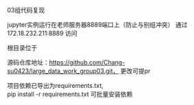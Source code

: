 03组代码复现

jupyter实例运行在老师服务器8889端口上（防止与别组冲突） 通过 172.18.232.211:8889 访问

根目录位于

源码仓库地址：https://github.com/Chang-su0423/large_data_work_group03.git，      更改可提pr

项目依赖已导出为requirements.txt,           
pip install -r requirements.txt      可批量安装依赖